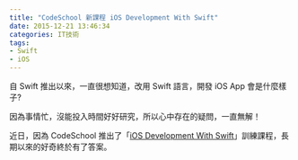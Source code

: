 ```yaml
---
title: "CodeSchool 新課程 iOS Development With Swift"
date: 2015-12-21 13:46:34
categories: IT技術
tags:
- Swift
- iOS
---
```

自 Swift 推出以來，一直很想知道，改用 Swift 語言，開發 iOS App 會是什麼樣子?

因為事情忙，沒能投入時間好好研究，所以心中存在的疑問，一直無解！
<!-- more -->

近日，因為 CodeSchool 推出了「[iOS Development With Swift](https://www.codeschool.com/courses/app-evolution-with-swift)」訓練課程，長期以來的好奇終於有了答案。

